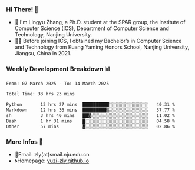 ### Hi There! 👋 
- 🐳 I'm Lingyu Zhang, a Ph.D. student at the SPAR group, the Institute of Computer Science (ICS), Department of Computer Science and Technology, Nanjing University.
- 🧑‍🎓 Before joining ICS, I obtained my Bachelor’s in Computer Science and Technology from Kuang Yaming Honors School, Nanjing University, Jiangsu, China in 2021.

### Weekly Development Breakdown :bar_chart:

<!--START_SECTION:waka-->

```txt
From: 07 March 2025 - To: 14 March 2025

Total Time: 33 hrs 23 mins

Python       13 hrs 27 mins  ██████████░░░░░░░░░░░░░░░   40.31 %
Markdown     12 hrs 36 mins  █████████▒░░░░░░░░░░░░░░░   37.77 %
sh           3 hrs 40 mins   ██▓░░░░░░░░░░░░░░░░░░░░░░   11.02 %
Bash         1 hr 31 mins    █░░░░░░░░░░░░░░░░░░░░░░░░   04.58 %
Other        57 mins         ▓░░░░░░░░░░░░░░░░░░░░░░░░   02.86 %
```

<!--END_SECTION:waka-->

<!--
### Github Contributions :octocat:

![](https://raw.githubusercontent.com/yuzi-zly/yuzi-zly/output/github-contribution-grid-snake.svg)              
-->

### More Infos 📖

- 📧Email: zly(at)smail.nju.edu.cn
- 🌀Homepage: [yuzi-zly.github.io](https://yuzi-zly.github.io/)
